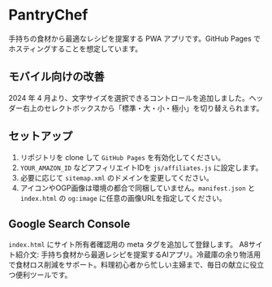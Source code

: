 # PantryChef

手持ちの食材から最適なレシピを提案する PWA アプリです。GitHub Pages でホスティングすることを想定しています。

## モバイル向けの改善
2024 年 4 月より、文字サイズを選択できるコントロールを追加しました。ヘッダー右上のセレクトボックスから「標準・大・小・極小」を切り替えられます。

## セットアップ
1. リポジトリを clone して `GitHub Pages` を有効化してください。
2. `YOUR_AMAZON_ID` などアフィリエイトIDを `js/affiliates.js` に設定します。
3. 必要に応じて `sitemap.xml` のドメインを変更してください。
4. アイコンやOGP画像は環境の都合で同梱していません。`manifest.json` と `index.html`
   の `og:image` に任意の画像URLを指定してください。

## Google Search Console
`index.html` にサイト所有者確認用の meta タグを追加して登録します。
A8サイト紹介文: 手持ち食材から最適レシピを提案するAIアプリ。冷蔵庫の余り物活用で食材ロス削減をサポート。料理初心者から忙しい主婦まで、毎日の献立に役立つ便利ツールです。
